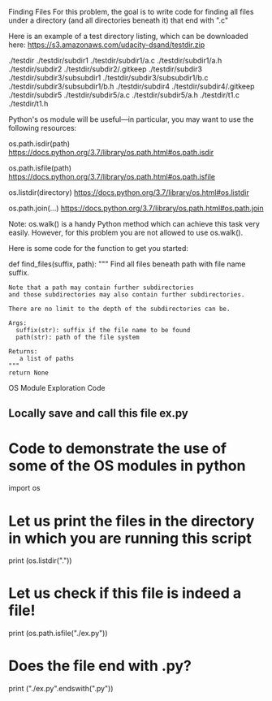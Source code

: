 Finding Files
For this problem, the goal is to write code for finding all files under a directory (and all directories beneath it) that end with ".c"

Here is an example of a test directory listing, which can be downloaded here:
https://s3.amazonaws.com/udacity-dsand/testdir.zip

./testdir
./testdir/subdir1
./testdir/subdir1/a.c
./testdir/subdir1/a.h
./testdir/subdir2
./testdir/subdir2/.gitkeep
./testdir/subdir3
./testdir/subdir3/subsubdir1
./testdir/subdir3/subsubdir1/b.c
./testdir/subdir3/subsubdir1/b.h
./testdir/subdir4
./testdir/subdir4/.gitkeep
./testdir/subdir5
./testdir/subdir5/a.c
./testdir/subdir5/a.h
./testdir/t1.c
./testdir/t1.h

Python's os module will be useful—in particular, you may want to use the following resources:

os.path.isdir(path)
https://docs.python.org/3.7/library/os.path.html#os.path.isdir

os.path.isfile(path)
https://docs.python.org/3.7/library/os.path.html#os.path.isfile

os.listdir(directory)
https://docs.python.org/3.7/library/os.html#os.listdir

os.path.join(...)
https://docs.python.org/3.7/library/os.path.html#os.path.join



Note: os.walk() is a handy Python method which can achieve this task very easily. However, for this problem you are not allowed to use os.walk().

Here is some code for the function to get you started:


def find_files(suffix, path):
    """
    Find all files beneath path with file name suffix.

    Note that a path may contain further subdirectories
    and those subdirectories may also contain further subdirectories.

    There are no limit to the depth of the subdirectories can be.

    Args:
      suffix(str): suffix if the file name to be found
      path(str): path of the file system

    Returns:
       a list of paths
    """
    return None

OS Module Exploration Code

## Locally save and call this file ex.py ##

# Code to demonstrate the use of some of the OS modules in python

import os

# Let us print the files in the directory in which you are running this script
print (os.listdir("."))

# Let us check if this file is indeed a file!
print (os.path.isfile("./ex.py"))

# Does the file end with .py?
print ("./ex.py".endswith(".py"))



